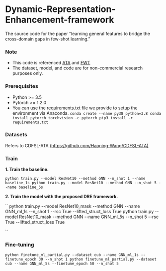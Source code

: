 # Dynamic-Representation-Enhancement-framework
The source code for the paper "learning general features to bridge the cross-domain gaps in few-shot learning."

### Note
* This code is referenced [ATA](https://github.com/Haoqing-Wang/CDFSL-ATA) and [FWT](https://github.com/hytseng0509/CrossDomainFewShot)
* The dataset, model, and code are for non-commercial research purposes only.

### Prerequisites
* Python >= 3.5
* Pytorch >= 1.2.0
* You can use the requirements.txt file we provide to setup the environment via Anaconda.
 ``
 conda create --name py38 python=3.8
 conda install pytorch torchvision -c pytorch
 pip3 install -r requirements.txt
 ``
### Datasets
Refers to CDFSL-ATA [(https://github.com/Haoqing-Wang/CDFSL-ATA)](https://github.com/Haoqing-Wang/CDFSL-ATA)

### Train
**1. Train the baseline.**

``
python train.py --model ResNet10 --method GNN --n_shot 1 --name baseline_1s
python train.py --model ResNet10 --method GNN --n_shot 5 --name baseline_5s
``

**2. Train the model with the proposed DRE framework.**

``
python train.py --model ResNet10_mask --method GNN --name GNN_ml_1s --n_shot 1 --rsc True --lifted_struct_loss True
python train.py --model ResNet10_mask --method GNN --name GNN_ml_5s --n_shot 5 --rsc True --lifted_struct_loss True

``
### Fine-tuning

``
python finetune_ml_partial.py --dataset cub --name GNN_ml_1s --finetune_epoch 30 --n_shot 1
python finetune_ml_partial.py --dataset cub --name GNN_ml_5s --finetune_epoch 50 --n_shot 5
``
